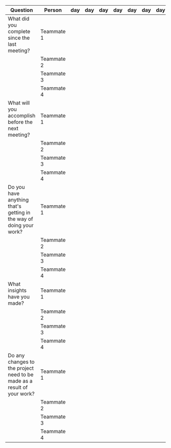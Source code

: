 Question    |          Person                                             | day | day | day | day | day | day | day |day | day | day |
------------|---------------------------------------------------------------------|-----|-----|-----|-----|-----|-----|-----|----|-----|-----|                                                              
| What did you complete since the last meeting? | Teammate 1 |   
|            | Teammate 2 |   
|            | Teammate 3 |   
|            | Teammate 4 |
| What will you accomplish before the next meeting? | Teammate 1 | 
|            | Teammate 2 |   
|            | Teammate 3 |   
|            | Teammate 4 |
| Do you have anything that's getting in the way of doing your work? | Teammate 1 | 
|            | Teammate 2 |   
|            | Teammate 3 |   
|            | Teammate 4 |
| What insights have you made? |Teammate 1 | 
|            | Teammate 2 |   
|            | Teammate 3 |   
|            | Teammate 4 |
| Do any changes to the project need to be made as a result of your work? |Teammate 1 | 
|            | Teammate 2 |   
|            | Teammate 3 |   
|            | Teammate 4 |